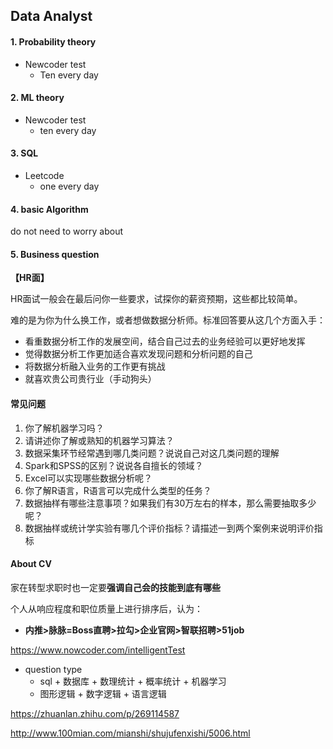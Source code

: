 ## Data Analyst

#### 1. Probability theory

- Newcoder test
    - Ten every day

#### 2. ML theory

- Newcoder test
    - ten every day

#### 3. SQL 

- Leetcode
    - one every day

#### 4. basic Algorithm

do not need to worry about

#### 5. Business question





**【HR面】**

HR面试一般会在最后问你一些要求，试探你的薪资预期，这些都比较简单。

难的是为你为什么换工作，或者想做数据分析师。标准回答要从这几个方面入手：

- 看重数据分析工作的发展空间，结合自己过去的业务经验可以更好地发挥
- 觉得数据分析工作更加适合喜欢发现问题和分析问题的自己
- 将数据分析融入业务的工作更有挑战
- 就喜欢贵公司贵行业（手动狗头）





#### 常见问题

1. 你了解机器学习吗？
2. 请讲述你了解或熟知的机器学习算法？
3. 数据采集环节经常遇到哪几类问题？说说自己对这几类问题的理解
4. Spark和SPSS的区别？说说各自擅长的领域？
5. Excel可以实现哪些数据分析呢？
6. 你了解R语言，R语言可以完成什么类型的任务？
7. 数据抽样有哪些注意事项？如果我们有30万左右的样本，那么需要抽取多少呢？
8. 数据抽样或统计学实验有哪几个评价指标？请描述一到两个案例来说明评价指标



#### About CV

家在转型求职时也一定要**强调自己会的技能到底有哪些**  



个人从响应程度和职位质量上进行排序后，认为：

- **内推>脉脉=Boss直聘>拉勾>企业官网>智联招聘>51job**









https://www.nowcoder.com/intelligentTest

- question type
    - sql + 数据库 + 数理统计 + 概率统计 + 机器学习
    - 图形逻辑 + 数字逻辑 + 语言逻辑


https://zhuanlan.zhihu.com/p/269114587


http://www.100mian.com/mianshi/shujufenxishi/5006.html